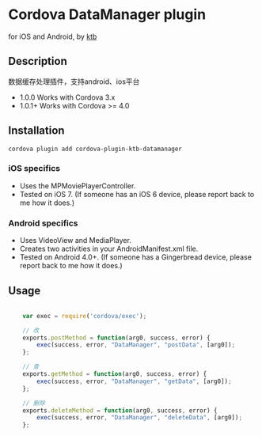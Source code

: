 # Cordova DataManager plugin

for iOS and Android, by [ktb](https://github.com/hongyukico)

## Description
数据缓存处理插件，支持android、ios平台


* 1.0.0 Works with Cordova 3.x
* 1.0.1+ Works with Cordova >= 4.0

## Installation

```
cordova plugin add cordova-plugin-ktb-datamanager
```

### iOS specifics
* Uses the MPMoviePlayerController.
* Tested on iOS 7. (If someone has an iOS 6 device, please report back to me how it does.)

### Android specifics
* Uses VideoView and MediaPlayer.
* Creates two activities in your AndroidManifest.xml file.
* Tested on Android 4.0+. (If someone has a Gingerbread device, please report back to me how it does.)

## Usage

```javascript
 
	var exec = require('cordova/exec');

	// 改
	exports.postMethod = function(arg0, success, error) {
		exec(success, error, "DataManager", "postData", [arg0]);
	};

	// 查
	exports.getMethod = function(arg0, success, error) {
		exec(success, error, "DataManager", "getData", [arg0]);
	};

	// 删除
	exports.deleteMethod = function(arg0, success, error) {
		exec(success, error, "DataManager", "deleteData", [arg0]);
	};


```
